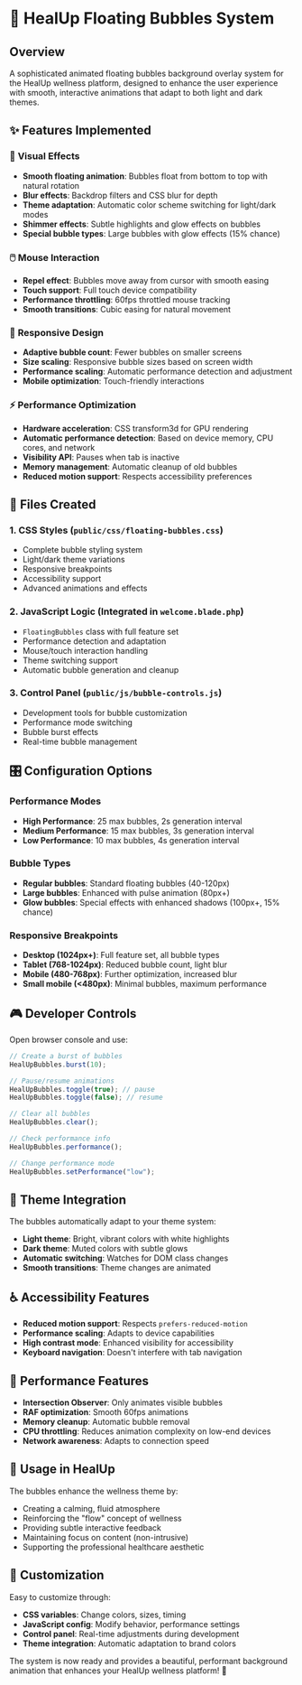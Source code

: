 # 🫧 HealUp Floating Bubbles System

## Overview

A sophisticated animated floating bubbles background overlay system for the HealUp wellness platform, designed to enhance the user experience with smooth, interactive animations that adapt to both light and dark themes.

## ✨ Features Implemented

### 🎨 **Visual Effects**

-   **Smooth floating animation**: Bubbles float from bottom to top with natural rotation
-   **Blur effects**: Backdrop filters and CSS blur for depth
-   **Theme adaptation**: Automatic color scheme switching for light/dark modes
-   **Shimmer effects**: Subtle highlights and glow effects on bubbles
-   **Special bubble types**: Large bubbles with glow effects (15% chance)

### 🖱️ **Mouse Interaction**

-   **Repel effect**: Bubbles move away from cursor with smooth easing
-   **Touch support**: Full touch device compatibility
-   **Performance throttling**: 60fps throttled mouse tracking
-   **Smooth transitions**: Cubic easing for natural movement

### 📱 **Responsive Design**

-   **Adaptive bubble count**: Fewer bubbles on smaller screens
-   **Size scaling**: Responsive bubble sizes based on screen width
-   **Performance scaling**: Automatic performance detection and adjustment
-   **Mobile optimization**: Touch-friendly interactions

### ⚡ **Performance Optimization**

-   **Hardware acceleration**: CSS transform3d for GPU rendering
-   **Automatic performance detection**: Based on device memory, CPU cores, and network
-   **Visibility API**: Pauses when tab is inactive
-   **Memory management**: Automatic cleanup of old bubbles
-   **Reduced motion support**: Respects accessibility preferences

## 📁 Files Created

### 1. **CSS Styles** (`public/css/floating-bubbles.css`)

-   Complete bubble styling system
-   Light/dark theme variations
-   Responsive breakpoints
-   Accessibility support
-   Advanced animations and effects

### 2. **JavaScript Logic** (Integrated in `welcome.blade.php`)

-   `FloatingBubbles` class with full feature set
-   Performance detection and adaptation
-   Mouse/touch interaction handling
-   Theme switching support
-   Automatic bubble generation and cleanup

### 3. **Control Panel** (`public/js/bubble-controls.js`)

-   Development tools for bubble customization
-   Performance mode switching
-   Bubble burst effects
-   Real-time bubble management

## 🎛️ Configuration Options

### Performance Modes

-   **High Performance**: 25 max bubbles, 2s generation interval
-   **Medium Performance**: 15 max bubbles, 3s generation interval
-   **Low Performance**: 10 max bubbles, 4s generation interval

### Bubble Types

-   **Regular bubbles**: Standard floating bubbles (40-120px)
-   **Large bubbles**: Enhanced with pulse animation (80px+)
-   **Glow bubbles**: Special effects with enhanced shadows (100px+, 15% chance)

### Responsive Breakpoints

-   **Desktop (1024px+)**: Full feature set, all bubble types
-   **Tablet (768-1024px)**: Reduced bubble count, light blur
-   **Mobile (480-768px)**: Further optimization, increased blur
-   **Small mobile (<480px)**: Minimal bubbles, maximum performance

## 🎮 Developer Controls

Open browser console and use:

```javascript
// Create a burst of bubbles
HealUpBubbles.burst(10);

// Pause/resume animations
HealUpBubbles.toggle(true); // pause
HealUpBubbles.toggle(false); // resume

// Clear all bubbles
HealUpBubbles.clear();

// Check performance info
HealUpBubbles.performance();

// Change performance mode
HealUpBubbles.setPerformance("low");
```

## 🌙 Theme Integration

The bubbles automatically adapt to your theme system:

-   **Light theme**: Bright, vibrant colors with white highlights
-   **Dark theme**: Muted colors with subtle glows
-   **Automatic switching**: Watches for DOM class changes
-   **Smooth transitions**: Theme changes are animated

## ♿ Accessibility Features

-   **Reduced motion support**: Respects `prefers-reduced-motion`
-   **Performance scaling**: Adapts to device capabilities
-   **High contrast mode**: Enhanced visibility for accessibility
-   **Keyboard navigation**: Doesn't interfere with tab navigation

## 🚀 Performance Features

-   **Intersection Observer**: Only animates visible bubbles
-   **RAF optimization**: Smooth 60fps animations
-   **Memory cleanup**: Automatic bubble removal
-   **CPU throttling**: Reduces animation complexity on low-end devices
-   **Network awareness**: Adapts to connection speed

## 🎯 Usage in HealUp

The bubbles enhance the wellness theme by:

-   Creating a calming, fluid atmosphere
-   Reinforcing the "flow" concept of wellness
-   Providing subtle interactive feedback
-   Maintaining focus on content (non-intrusive)
-   Supporting the professional healthcare aesthetic

## 🔧 Customization

Easy to customize through:

-   **CSS variables**: Change colors, sizes, timing
-   **JavaScript config**: Modify behavior, performance settings
-   **Control panel**: Real-time adjustments during development
-   **Theme integration**: Automatic adaptation to brand colors

The system is now ready and provides a beautiful, performant background animation that enhances your HealUp wellness platform! 🎉
